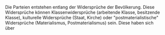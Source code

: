 Die Parteien entstehen entlang der Widersprüche der Bevölkerung. Diese Widersprüche können Klassenwidersprüche (arbeitende Klasse, besitzende Klasse), kulturelle Widersprüche (Staat, Kirche) oder "postmaterialistische" Widersprüche (Materialismus, Postmaterialismus) sein. Diese haben sich über 